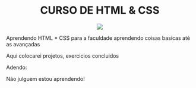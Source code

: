 <h1 align="center"> CURSO DE HTML & CSS </h1>
<p align="center">
<img loading="lazy" src="http://img.shields.io/static/v1?label=STATUS&message=%20Aprendendo&color=GREEN&style=for-the-badge"/>
</p>
Aprendendo HTML * CSS para a faculdade
aprendendo coisas basicas até as avançadas

Aqui colocarei projetos, exercicios concluidos

Adendo:

Não julguem estou aprendendo!
